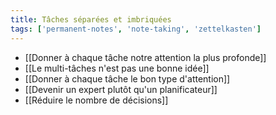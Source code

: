 ```yaml
---
title: Tâches séparées et imbriquées
tags: ['permanent-notes', 'note-taking', 'zettelkasten']
---
```


- [[Donner à chaque tâche notre attention la plus profonde]]
- [[Le multi-tâches n'est pas une bonne idée]]
- [[Donner à chaque tâche le bon type d'attention]]
- [[Devenir un expert plutôt qu'un planificateur]]
- [[Réduire le nombre de décisions]]